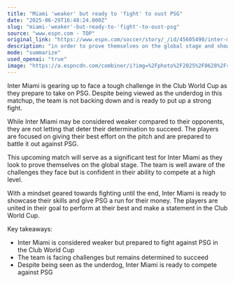 ```yaml
---
title: "Miami 'weaker' but ready to 'fight' to oust PSG"
date: "2025-06-29T16:48:24.000Z"
slug: "miami-'weaker'-but-ready-to-'fight'-to-oust-psg"
source: "www.espn.com - TOP"
original_link: "https://www.espn.com/soccer/story/_/id/45605490/inter-miami-weaker-fight-psg-club-world-cup-mascherano"
description: "in order to prove themselves on the global stage and showcase their skills."
mode: "summarize"
used_openai: "true"
image: "https://a.espncdn.com/combiner/i?img=%2Fphoto%2F2025%2F0628%2Fr1512475_1296x729_16%2D9.jpg"
---
```


Inter Miami is gearing up to face a tough challenge in the Club World Cup as they prepare to take on PSG. Despite being viewed as the underdog in this matchup, the team is not backing down and is ready to put up a strong fight.

While Inter Miami may be considered weaker compared to their opponents, they are not letting that deter their determination to succeed. The players are focused on giving their best effort on the pitch and are prepared to battle it out against PSG.

This upcoming match will serve as a significant test for Inter Miami as they look to prove themselves on the global stage. The team is well aware of the challenges they face but is confident in their ability to compete at a high level.

With a mindset geared towards fighting until the end, Inter Miami is ready to showcase their skills and give PSG a run for their money. The players are united in their goal to perform at their best and make a statement in the Club World Cup.

Key takeaways:
- Inter Miami is considered weaker but prepared to fight against PSG in the Club World Cup
- The team is facing challenges but remains determined to succeed
- Despite being seen as the underdog, Inter Miami is ready to compete against PSG